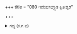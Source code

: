 +++
title = "080 ಇದೆಯಸಙ್ಖ್ಯಾತ ಕ್ಷಿತೀಶ್ವರ"

+++

<details><summary>ಗದ್ಯ (ಕ.ಗ.ಪ) </summary>

80. "ಅನೇಕ ಭೂಪಾಲಕರು ಮಾಡಿದ ಪುಣ್ಯದಿಂದ ಕೂಡಿದ ಭರತ ವರುಷ ನಿಮ್ಮದು. ಇದರಲ್ಲಿ ಜಪ, ಯಜ್ಞ, ದಾನ, ವೇದ ಪಾರಾಯಣಗಳನ್ನು ಮಾಡಿ ಪದವಿ ಸಂಪಾದಿಸಿದವರ ಭಾಗ್ಯವನ್ನು ನೋಡು" ಎಂದು ಪಾರ್ಥನಿಗೆ ತೋರಿಸಿದನು.
</details>

